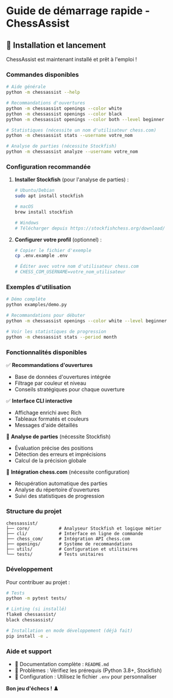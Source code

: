 # Guide de démarrage rapide - ChessAssist

## 🚀 Installation et lancement

ChessAssist est maintenant installé et prêt à l'emploi !

### Commandes disponibles

```bash
# Aide générale
python -m chessassist --help

# Recommandations d'ouvertures
python -m chessassist openings --color white
python -m chessassist openings --color black  
python -m chessassist openings --color both --level beginner

# Statistiques (nécessite un nom d'utilisateur chess.com)
python -m chessassist stats --username votre_nom

# Analyse de parties (nécessite Stockfish)
python -m chessassist analyze --username votre_nom
```

### Configuration recommandée

1. **Installer Stockfish** (pour l'analyse de parties) :
   ```bash
   # Ubuntu/Debian
   sudo apt install stockfish
   
   # macOS
   brew install stockfish
   
   # Windows
   # Télécharger depuis https://stockfishchess.org/download/
   ```

2. **Configurer votre profil** (optionnel) :
   ```bash
   # Copier le fichier d'exemple
   cp .env.example .env
   
   # Éditer avec votre nom d'utilisateur chess.com
   # CHESS_COM_USERNAME=votre_nom_utilisateur
   ```

### Exemples d'utilisation

```bash
# Démo complète
python examples/demo.py

# Recommandations pour débuter
python -m chessassist openings --color white --level beginner

# Voir les statistiques de progression
python -m chessassist stats --period month
```

### Fonctionnalités disponibles

✅ **Recommandations d'ouvertures**
- Base de données d'ouvertures intégrée
- Filtrage par couleur et niveau
- Conseils stratégiques pour chaque ouverture

✅ **Interface CLI interactive**
- Affichage enrichi avec Rich
- Tableaux formatés et couleurs
- Messages d'aide détaillés

🔄 **Analyse de parties** (nécessite Stockfish)
- Évaluation précise des positions
- Détection des erreurs et imprécisions
- Calcul de la précision globale

🔄 **Intégration chess.com** (nécessite configuration)
- Récupération automatique des parties
- Analyse du répertoire d'ouvertures
- Suivi des statistiques de progression

### Structure du projet

```
chessassist/
├── core/           # Analyseur Stockfish et logique métier
├── cli/            # Interface en ligne de commande
├── chess_com/      # Intégration API chess.com
├── openings/       # Système de recommandations
├── utils/          # Configuration et utilitaires
└── tests/          # Tests unitaires
```

### Développement

Pour contribuer au projet :

```bash
# Tests
python -m pytest tests/

# Linting (si installé)
flake8 chessassist/
black chessassist/

# Installation en mode développement (déjà fait)
pip install -e .
```

### Aide et support

- 📖 Documentation complète : `README.md`
- 🐛 Problèmes : Vérifiez les prérequis (Python 3.8+, Stockfish)
- 🎯 Configuration : Utilisez le fichier `.env` pour personnaliser

**Bon jeu d'échecs ! ♟️**